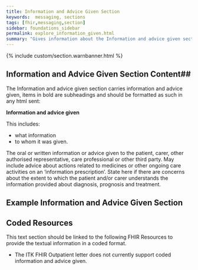 ```yaml
---
title: Information and Advice Given Section
keywords:  messaging, sections
tags: [fhir,messaging,section]
sidebar: foundations_sidebar
permalink: explore_information_given.html
summary: "Gives information about the Information and advice given section"
---
```


{% include custom/section.warnbanner.html %}

## Information and Advice Given Section Content##
The Information and advice given section carries information and advice given, items in bold are subheadings and should be formatted as such in any html sent:

**Information and advice given**

This includes:

- what information
- to whom it was given.

The oral or written information or advice given to the patient, carer, other
authorised representative, care professional or other third party. May include advice
about actions related to medicines or other ongoing care activities on an
‘information prescription’.
State here if there are concerns about the extent to which the patient and/or carer
understands the information provided about diagnosis, prognosis and treatment.


##  Example Information and Advice Given Section ##


<script src="https://gist.github.com/IOPS-DEV/e71ebe4dbcaf89da92e719307cc56aeb.js"></script>

## Coded Resources ##

This text section should be linked to the following FHIR Resources to provide the textual information in a coded format.

- The ITK FHIR Outpatient letter does not currently support coded information and advice given.

 








